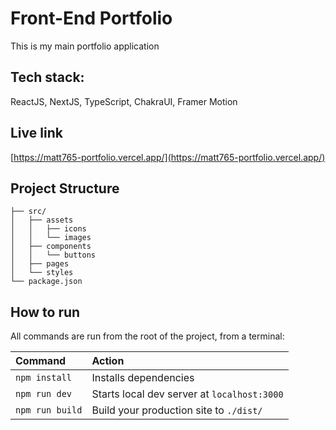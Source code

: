 # Front-End Portfolio

This is my main portfolio application

## Tech stack:

ReactJS, NextJS, TypeScript, ChakraUI, Framer Motion

## Live link
[https://matt765-portfolio.vercel.app/](https://matt765-portfolio.vercel.app/)

##  Project Structure

```
├── src/
│   ├── assets
│   │   ├── icons
│   │   └── images
│   ├── components
│   │   └── buttons
│   ├── pages
│   └── styles
└── package.json
```

##  How to run

All commands are run from the root of the project, from a terminal:

| Command                | Action                                             |
| :--------------------- | :------------------------------------------------- |
| `npm install`          | Installs dependencies                              |
| `npm run dev`          | Starts local dev server at `localhost:3000`        |
| `npm run build`        | Build your production site to `./dist/`            |

